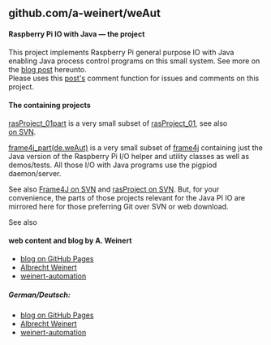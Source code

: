 ## github.com/a-weinert/weAut

#### Raspberry Pi IO with Java &mdash; the project

This project implements Raspberry Pi general purpose IO with Java enabling
Java process control programs on this small system. See more on the
[blog post](https://a-weinert.github.io/raspiGPIOjava.html "blog post on Raspberry Pi IO with Java")
hereunto.<br />
Please uses this
[post's](https://a-weinert.github.io/raspiGPIOjava.html "blog post on Raspberry Pi IO with Java")
comment function for issues and comments on this project.

#### The containing projects 

[rasProject_01part](https://github.com/a-weinert/weAut/tree/master/rasProject_01part)
is a very small subset of 
[rasProject_01](https://a-weinert.de/pub/raspberry4remoteServices.pdf "Raspberry for remote services"),
see also  
[on SVN](https://weinert-automation.de/svn/rasProject_01/ "use guest:guest").

[frame4j_part(de.weAut)](https://github.com/a-weinert/weAut/tree/master/frame4j_part/de/weAut)
is a very small subset of [frame4j](https://frame4j.de "a Java framework")
containing just the Java version of the Raspberry Pi I/O helper and 
utility classes as well as demos/tests. All those I/O with Java programs
use the pigpiod daemon/server.

See also
[Frame4J on SVN](https://weinert-automation.de/svn/frame4j/ "use guest:guest")
and
[rasProject on SVN](https://weinert-automation.de/svn/rasProject_01/ "use guest:guest").
But, for your convenience, the parts of those projects relevant for the Java
PI IO are mirrored here for those preferring Git over SVN or web download.<br />

See also 

#### web content and blog by A. Weinert
+ [blog on GitHub Pages](https://a-weinert.github.io/index.html "blog startet April 2019")
+ [Albrecht Weinert](https://a-weinert.de/index_en.html "Albrecht's web site")
+ [weinert-automation](https://weinert-automation.de/index_en.html "development service consulting")

##### German/Deutsch:
- [blog on GitHub Pages](https://a-weinert.github.io/index_de.html "blog seit April 2019")
- [Albrecht Weinert](https://a-weinert.de/index.html "Albrecht Weinerts Web-Bereich")
- [weinert-automation](https://weinert-automation.de/index.html "Entwicklung Service Beratung")

